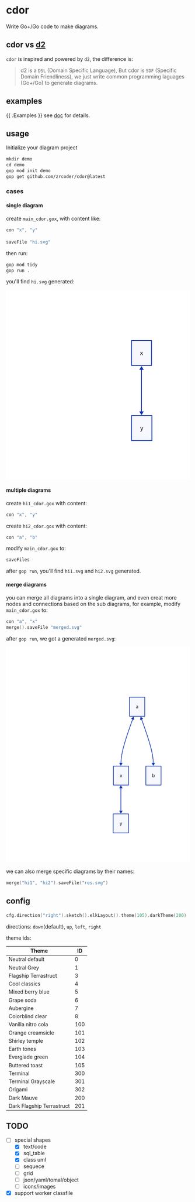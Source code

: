 # cdor

Write Go+/Go code to make diagrams.

## cdor vs [d2](https://d2lang.com)

`cdor` is inspired and powered by `d2`, the difference is:

> d2 is a `DSL` (Domain Specific Language), But cdor is `SDF` (Specific Domain Friendliness), we just write common programming laguages (Go+/Go) to generate diagrams.

## examples

{{ .Examples }}
see [doc](doc) for details.

## usage

Initialize your diagram project

```shell
mkdir demo
cd demo
gop mod init demo
gop get github.com/zrcoder/cdor@latest
```

### cases

#### single diagram

create `main_cdor.gox`, with content like:

```c
con "x", "y"

saveFile "hi.svg"
```

then run:

```shell
gop mod tidy
gop run .
```

you'll find `hi.svg` generated:

![hi](doc/usage/single.svg)

#### multiple diagrams

create `hi1_cdor.gox` with content:
```c
con "x", "y"
```

create `hi2_cdor.gox` with content:
```c
con "a", "b"
```

modify `main_cdor.gox` to:
```c
saveFiles
```

after `gop run`, you'll find `hi1.svg` and `hi2.svg` generated.

#### merge diagrams

you can merge all diagrams into a single diagram, and even creat more nodes and connections based on the sub diagrams, for example, modify `main_cdor.gox` to:

```c
con "a", "x"
merge().saveFile "merged.svg"
```

after `gop run`, we got a generated `merged.svg`:

![merged](doc/usage/merged.svg)

we can also merge specific diagrams by their names:

```c
merge("hi1", "hi2").saveFile("res.svg")
```

## config

```c
cfg.direction("right").sketch().elkLayout().theme(105).darkTheme(200)
```

directions: `down`(default), `up`, `left`, `right`

theme ids:

| Theme | ID |
|---|---|
| Neutral default |  0 |
| Neutral Grey |  1 |
| Flagship Terrastruct |  3 |
| Cool classics |  4 |
| Mixed berry blue |  5 |
| Grape soda |  6 |
| Aubergine |  7 |
| Colorblind clear |  8 |
| Vanilla nitro cola |  100 |
| Orange creamsicle |  101 |
| Shirley temple |  102 |
| Earth tones |  103 |
| Everglade green |  104 |
| Buttered toast |  105 |
| Terminal |  300 |
| Terminal Grayscale |  301 |
| Origami |  302 |
| Dark Mauve |  200 |
| Dark Flagship Terrastruct |  201 |

## TODO

- [ ] special shapes
    - [x] text/code
    - [x] sql_table
    - [x] class uml
    - [ ] sequece
    - [ ] grid
    - [ ] json/yaml/tomal/object
    - [ ] icons/images
- [x] support worker classfile

